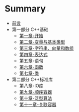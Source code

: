 # Summary

* [前言](README.md)
* 第一部分 C++基础
  * [第一章-开始](chapter01.md)
  * [第二章-变量与基本类型](chapter02.md)
  * [第三章-字符串、向量和数组](chapter03.md)
  * [第四章-表达式](chapter04.md)
  * 第五章-语句
  * [第六章-函数](chapter06.md)
  * [第七章-类](chapter07.md)
* 第二部分 C++标准库
  * 第八章-IO库
  * [第九章-顺序容器](chapter09.md)
  * [第十章-泛型算法](chapter10.md)
  * [第十一章-关联容器](chapter11.md)
